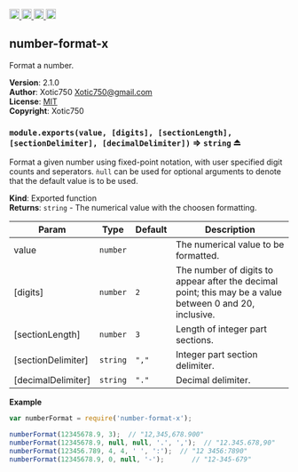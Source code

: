 <a href="https://travis-ci.org/Xotic750/number-format-x"
   title="Travis status">
<img
   src="https://travis-ci.org/Xotic750/number-format-x.svg?branch=master"
   alt="Travis status" height="18"/>
</a>
<a href="https://david-dm.org/Xotic750/number-format-x"
   title="Dependency status">
<img src="https://david-dm.org/Xotic750/number-format-x.svg"
   alt="Dependency status" height="18"/>
</a>
<a href="https://david-dm.org/Xotic750/number-format-x#info=devDependencies"
   title="devDependency status">
<img src="https://david-dm.org/Xotic750/number-format-x/dev-status.svg"
   alt="devDependency status" height="18"/>
</a>
<a href="https://badge.fury.io/js/number-format-x" title="npm version">
<img src="https://badge.fury.io/js/number-format-x.svg"
   alt="npm version" height="18"/>
</a>
<a name="module_number-format-x"></a>

## number-format-x
Format a number.

**Version**: 2.1.0  
**Author**: Xotic750 <Xotic750@gmail.com>  
**License**: [MIT](&lt;https://opensource.org/licenses/MIT&gt;)  
**Copyright**: Xotic750  
<a name="exp_module_number-format-x--module.exports"></a>

### `module.exports(value, [digits], [sectionLength], [sectionDelimiter], [decimalDelimiter])` ⇒ <code>string</code> ⏏
Format a given number using fixed-point notation, with user specified digit
counts and seperators. `ǹull` can be used for optional arguments to denote
that the default value is to be used.

**Kind**: Exported function  
**Returns**: <code>string</code> - The numerical value with the choosen formatting.  

| Param | Type | Default | Description |
| --- | --- | --- | --- |
| value | <code>number</code> |  | The numerical value to be formatted. |
| [digits] | <code>number</code> | <code>2</code> | The number of digits to appear after the  decimal point; this may be a value between 0 and 20, inclusive. |
| [sectionLength] | <code>number</code> | <code>3</code> | Length of integer part sections. |
| [sectionDelimiter] | <code>string</code> | <code>&quot;,&quot;</code> | Integer part section delimiter. |
| [decimalDelimiter] | <code>string</code> | <code>&quot;.&quot;</code> | Decimal delimiter. |

**Example**  
```js
var numberFormat = require('number-format-x');

numberFormat(12345678.9, 3);  // "12,345,678.900"
numberFormat(12345678.9, null, null, '.', ',');  // "12.345.678,90"
numberFormat(123456.789, 4, 4, ' ', ':');  // "12 3456:7890"
numberFormat(12345678.9, 0, null, '-');       // "12-345-679"
```
